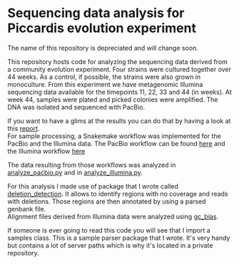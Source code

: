 # Sequencing data analysis for Piccardis evolution experiment

The name of this repository is depreciated and will change soon. 

This repository hosts code for analyzing the sequencing data derived from a community evolution experiment.
Four strains were cultured together over 44 weeks. As a control, if possible, the strains were also grown in monoculture.
From this experiment we have metagenomic Illumina sequencing data available for the timepoints 11, 22, 33 and 44 (in weeks).
At week 44, samples were plated and picked colonies were amplified. The DNA was isolated and sequenced with PacBio.

If you want to have a glims at the results you can do that by having a look at this [report](https://github.com/nahanoo/black_queen_hypothesis/blob/main/reports/report.pdf).  
For sample processing, a Snakemake workflow was implemented for the PacBio and the Illumina data.
The PacBio workflow can be found [here](https://github.com/nahanoo/black_queen_hypothesis/tree/main/scripts/workflows/pacbio) and the
Illumina workflow [here](https://github.com/nahanoo/black_queen_hypothesis/tree/main/scripts/workflows/illumina)

The data resulting from those workflows was analyzed in [analyze_pacbio.py](https://github.com/nahanoo/black_queen_hypothesis/blob/main/scripts/analyze_pacbio.py) and in [analyze_illumina.py](https://github.com/nahanoo/black_queen_hypothesis/blob/main/scripts/analyze_illumina.py).


For this analysis I made use of package that I wrote called [deletion_detection](https://github.com/nahanoo/deletion_detection).
It allows to identify regions with no coverage and reads with deletions. Those regions are then annotated by using a parsed
genbank file.  
Alignment files derived from Illumina data were analyzed using [gc_bias](https://github.com/nahanoo/gc_bias).

If someone is ever going to read this code you will see that I import a samples class. This is a sample parser package that I wrote.
It's very handy but contains a lot of server paths which is why it's located in a private repository.